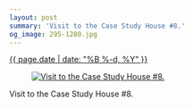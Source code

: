 ```yaml
---
layout: post
summary: 'Visit to the Case Study House #8.'
og_image: 295-1280.jpg
---
```


<p>
 <time>
  <a href="/295">
   {{ page.date | date: "%B %-d, %Y" }}
  </a>
 </time>
 <a href="/295">
  <figure data-taken="3/22/2014">
   <img alt="Visit to the Case Study House #8." sizes="(min-width: 700px) 50vw, calc(100vw - 2rem)" src="{{ site.assets_url }}/295-640.jpg" srcset="{{ site.assets_url }}/295-1280.jpg 1280w, {{ site.assets_url }}/295-960.jpg 960w, {{ site.assets_url }}/295-640.jpg 640w, {{ site.assets_url }}/295-320.jpg 320w"/>
  </figure>
 </a>
 <span>
  Visit to the Case Study House #8.
 </span>
</p>
